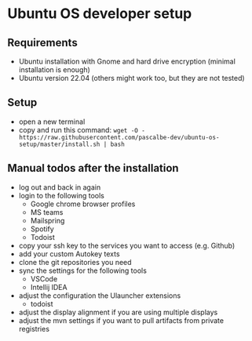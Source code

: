# Ubuntu OS developer setup

## Requirements

- Ubuntu installation with Gnome and hard drive encryption (minimal installation is enough)
- Ubuntu version 22.04 (others might work too, but they are not tested)

## Setup

- open a new terminal
- copy and run this command: `wget -O - https://raw.githubusercontent.com/pascalbe-dev/ubuntu-os-setup/master/install.sh | bash`

## Manual todos after the installation

- log out and back in again
- login to the following tools
  - Google chrome browser profiles
  - MS teams
  - Mailspring
  - Spotify
  - Todoist
- copy your ssh key to the services you want to access (e.g. Github)
- add your custom Autokey texts
- clone the git repositories you need
- sync the settings for the following tools
  - VSCode
  - Intellij IDEA
- adjust the configuration the Ulauncher extensions
  - todoist
- adjust the display alignment if you are using multiple displays
- adjust the mvn settings if you want to pull artifacts from private registries
